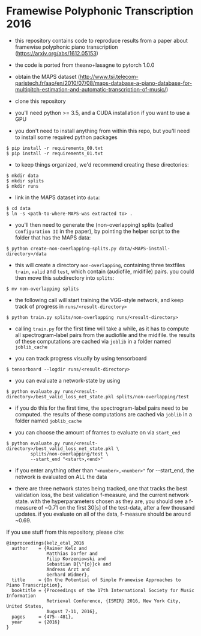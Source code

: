 # Framewise Polyphonic Transcription 2016
- this repository contains code to reproduce results from a paper about framewise polyphonic piano transcription (https://arxiv.org/abs/1612.05153)

- the code is ported from theano+lasagne to pytorch 1.0.0

- obtain the MAPS dataset (http://www.tsi.telecom-paristech.fr/aao/en/2010/07/08/maps-database-a-piano-database-for-multipitch-estimation-and-automatic-transcription-of-music/)

- clone this repository

- you'll need python >= 3.5, and a CUDA installation if you want to use a GPU

- you don't need to install anything from within this repo, but you'll need to install some required python packages
```
$ pip install -r requirements_00.txt
$ pip install -r requirements_01.txt
```

- to keep things organized, we'd recommend creating these directories:
```
$ mkdir data
$ mkdir splits
$ mkdir runs
```

- link in the MAPS dataset into `data`:
```
$ cd data
$ ln -s <path-to-where-MAPS-was extracted to> .
```

- you'll then need to generate the (non-overlapping) splits (called `Configuration II` in the paper), by pointing the helper script to the folder that has the MAPS data:
```
$ python create-non-overlapping-splits.py data/<MAPS-install-directory>/data
```

- this will create a directory `non-overlapping`, containing three textfiles `train`, `valid` and `test`, which contain (audiofile, midifile) pairs. you could then move this subdirectory into `splits`:
```
$ mv non-overlapping splits
```

- the following call will start training the VGG-style network, and keep track of progress in `runs/<result-directory>`
```
$ python train.py splits/non-overlapping runs/<result-directory>
```

- calling `train.py` for the first time will take a while, as it has to compute all spectrogram-label pairs from the audiofile and the midifile. the results of these computations are cached via `joblib` in a folder named `joblib_cache`

- you can track progress visually by using tensorboard
```
$ tensorboard --logdir runs/<result-directory>
```

- you can evaluate a network-state by using
```
$ python evaluate.py runs/<result-directory>/best_valid_loss_net_state.pkl splits/non-overlapping/test
```

- if you do this for the first time, the spectrogram-label pairs need to be computed. the results of these computations are cached via `joblib` in a folder named `joblib_cache`

- you can choose the amount of frames to evaluate on via `start_end`
```
$ python evaluate.py runs/<result-directory>/best_valid_loss_net_state.pkl \
         splits/non-overlapping/test \
         --start_end "<start>,<end>"
```

- if you enter anything other than `"<number>,<number>"` for --start_end, the network is evaluated on ALL the data

- there are three network states being tracked, one that tracks the best validation loss, the best validation f-measure, and the current network state. with the hyperparameters chosen as they are, you should see a f-measure of ~0.71 on the first 30[s] of the test-data, after a few thousand updates. if you evaluate on all of the data, f-measure should be around ~0.69.


If you use stuff from this repository, please cite:
```
@inproceedings{kelz_etal_2016
  author    = {Rainer Kelz and
               Matthias Dorfer and
               Filip Korzeniowski and
               Sebastian B{\"{o}}ck and
               Andreas Arzt and
               Gerhard Widmer},
  title     = {On the Potential of Simple Framewise Approaches to Piano Transcription},
  booktitle = {Proceedings of the 17th International Society for Music Information
               Retrieval Conference, {ISMIR} 2016, New York City, United States,
               August 7-11, 2016},
  pages     = {475--481},
  year      = {2016}
}
```
